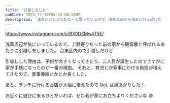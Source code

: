 ```yaml
---
title: '引越しをした'
pubDate: 2024-11-16T00:00:00.000Z
description: '浅草いいところだなーと思っているので、浅草周辺から浅草に引っ越した'
---
```


https://www.instagram.com/p/BX0DZMwAT5E/

浅草周辺が気にいっているので、上野寄りだった前の家から観音裏と呼ばれるあたりに引越しをしました。
台東区内ので引越しだけど

引越しした理由は、子供が大きくなってきたり、二人目が誕生したのでさすがに家が手狭になったのが一番の理由。
それと、育児とか家事にかける負担が増えてきたので、家事導線とかとか良くした。

あと、ランチに行けるお店が大幅に増えたので QoL は爆あがりした！

お近くに遊びに来るひとがいれば、ぜひ我が家にお立ちよりくださいな 😄
